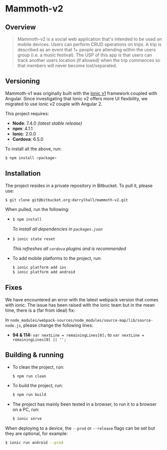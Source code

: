 # Mammoth-v2

## Overview
> Mammoth-v2 is a social web application that's intended to be used on mobile devices. Users can perform CRUD operations on trips. A trip is described as an event that 1+ people are attending within the users group (i.e. a music festival). The USP of this app is that users can track another users location (if allowed) when the trip commences so that members will never become lost/separated.

## Versioning
Mammoth-v1 was originally built with the [Ionic v1](http://ionicframework.com/) framework coupled with Angular. Since investigating that Ionic v2 offers more UI flexibility, we migrated to use Ionic v2 couple with Angular 2.<br>

This project requires:

- **Node**: 7.4.0 *(latest stable release)*
- **npm**: 4.1.1
- **Ionic**: 2.0.0
- **Cordova**: 6.5.0

To install all the above, run:

```bash
$ npm install <package>
```

## Installation
The project resides in a private repository in Bitbucket. To pull it, please use:
```bash
$ git clone git@bitbucket.org:darrylhall/mammoth-v2.git
```

When pulled, run the following:

- ```bash
  $ npm install
  ```
  *To install all dependencies in `packages.json`*
  
- ```bash
  $ ionic state reset
  ```
  *This refreshes all `cordova` plugins and is recommended*
  
- To add mobile platforms to the project, run:
  ```bash
  $ ionic platform add ios
  $ ionic platform add android
  ```
  
## Fixes
We have encountered an error with the latest webpack version that comes with ionic. The issue has been raised with the ionic team but in the mean time, there is a (far from ideal) fix:
 
In `node_modules/webpack-sources/node_modules/source-map/lib/source-node.js`, please change the following lines:

- **94 & 114:** `var nextLine = remainingLines[0];` to `var nextLine = remainingLines[0] || '';` 

## Building & running
- To clean the project, run:
  ```bash
  $ npm run clean
  ```

- To build the project, run:
  ```bash
  $ npm run build
  ```
  
- The project has mainly been tested in a browser, to run it to a browser on a PC, run:
  ```bash
  $ ionic serve
  ```
  
When deploying to a device, the `--prod` or `--release` flags can be set but they are optional, for example:

```bash
$ ionic run android --prod
```